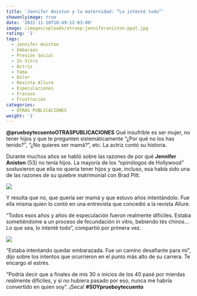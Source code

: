 ```yaml
---
title: 'Jennifer Aniston y la maternidad: “Lo intenté todo”'
showonlyimage: true
date: '2022-11-10T10:49:12-03:00'
image: /images/uploads/otrasp-jenniferaniston-ppal.jpg
rating: '1'
tags:
  - Jennifer Aniston
  - Embarazo
  - Presión Social
  - In Vitro
  - Actriz
  - Fama
  - Dolor
  - Revista Allure
  - Especulaciones
  - Fracaso
  - Frustración
categories:
  - OTRAS PUBLICACIONES
weight: '1'
---
```

**@prueboytecuentoOTRASPUBLICACIONES** Qué insufrible es ser mujer, no tener hijos y que te pregunten sistemáticamente “¿Por qué no los has tenido?”, “¿No quieres ser mamá?”, etc. La actriz contó su historia.

<!--more-->

Durante muchos años se habló sobre las razones de por qué **Jennifer Aniston** (53) no tenía hijos. La mayoría de los “opinólogos de Hollywood” sostuvieron que ella no quería tener hijos y que, incluso, esa había sido una de las razones de su quiebre matrimonial con Brad Pitt.

![](/images/uploads/otrasp-jenniferaniston-ppal.jpg)



Y resulta que no, que quería ser mamá y que estuvo años intentándolo. Fue ella misma quien lo contó en una entrevista que concedió a la revista Allure.



“Todos esos años y años de especulación fueron realmente difíciles. Estaba sometiéndome a un proceso de fecundación in vitro, bebiendo tés chinos… Lo que sea, lo intenté todo”, compartió por primera vez.

![](/images/uploads/otrasp-jenniferaniston-2.jpg)

“Estaba intentando quedar embarazada. Fue un camino desafiante para mí”, dijo sobre los intentos que ocurrieron en el punto más alto de su carrera. Te encargo el estrés.



“Podría decir que a finales de mis 30 o inicios de los 40 pasé por mierdas realmente difíciles, y si no hubiera pasado por eso, nunca me habría convertido en quien soy”. ¡Seca! **\#SOYprueboytecuento**
